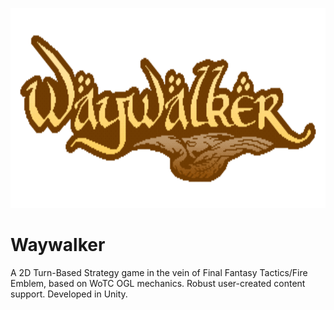 <p align="center">
  <img width="640" height="320" src="logo_shine.gif">
</p>

# Waywalker
A 2D Turn-Based Strategy game in the vein of Final Fantasy Tactics/Fire Emblem, based on WoTC OGL mechanics. Robust user-created content support. Developed in Unity.
